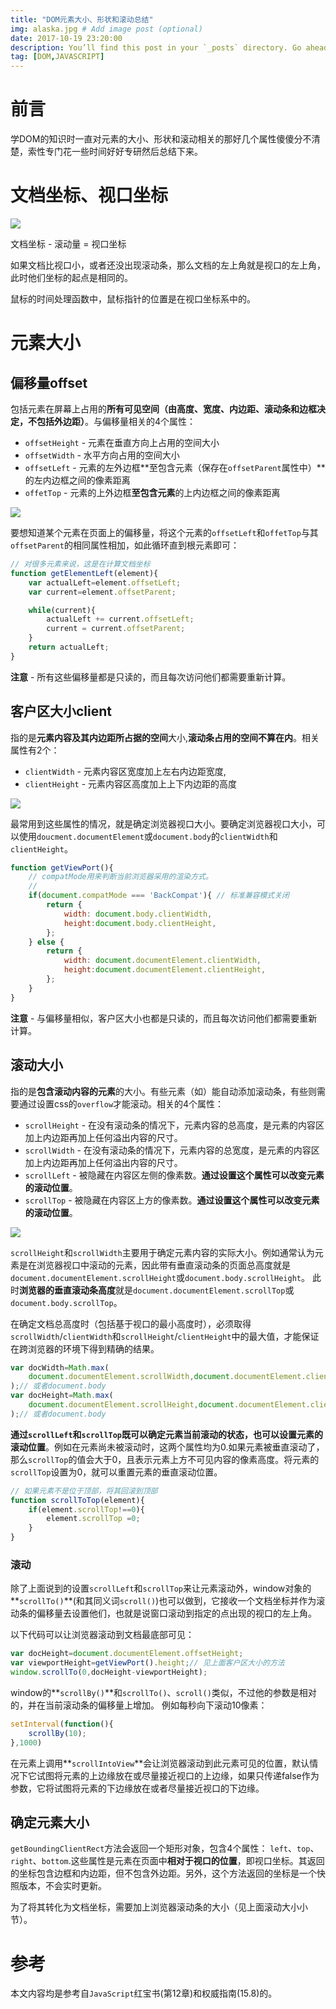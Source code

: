 ```yaml
---
title: "DOM元素大小、形状和滚动总结"
img: alaska.jpg # Add image post (optional)
date: 2017-10-19 23:20:00
description: You’ll find this post in your `_posts` directory. Go ahead and edit it and re-build the site to see your changes. # Add post description (optional)
tag: [DOM,JAVASCRIPT]
---
```


# 前言

学DOM的知识时一直对元素的大小、形状和滚动相关的那好几个属性傻傻分不清楚，索性专门花一些时间好好专研然后总结下来。

# 文档坐标、视口坐标

![](/images/dom-element-size/document-viewport-cordinate.jpg)

文档坐标 - 滚动量 = 视口坐标

如果文档比视口小，或者还没出现滚动条，那么文档的左上角就是视口的左上角，此时他们坐标的起点是相同的。

鼠标的时间处理函数中，鼠标指针的位置是在视口坐标系中的。

# 元素大小

## 偏移量offset

包括元素在屏幕上占用的**所有可见空间（由高度、宽度、内边距、滚动条和边框决定，不包括外边距）**。与偏移量相关的4个属性：

* `offsetHeight` - 元素在垂直方向上占用的空间大小
* `offsetWidth` - 水平方向占用的空间大小
* `offsetLeft` - 元素的左外边框**至包含元素（保存在`offsetParent`属性中）**的左内边框之间的像素距离
* `offetTop` - 元素的上外边框**至包含元素**的上内边框之间的像素距离

![](/images/dom-element-size/offset.jpeg)

要想知道某个元素在页面上的偏移量，将这个元素的`offsetLeft`和`offetTop`与其`offsetParent`的相同属性相加，如此循环直到根元素即可：

```js
// 对很多元素来说，这是在计算文档坐标
function getElementLeft(element){
	var actualLeft=element.offsetLeft;
	var current=element.offsetParent;

	while(current){
		actualLeft += current.offsetLeft;
		current = current.offsetParent;
	}
	return actualLeft;
}
```

**注意** - 所有这些偏移量都是只读的，而且每次访问他们都需要重新计算。

## 客户区大小client

指的是**元素内容及其内边距所占据的空间**大小,**滚动条占用的空间不算在内**。相关属性有2个：

* `clientWidth` - 元素内容区宽度加上左右内边距宽度,
* `clientHeight` - 元素内容区高度加上上下内边距的高度

![](/images/dom-element-size/client.jpeg)

最常用到这些属性的情况，就是确定浏览器视口大小。要确定浏览器视口大小，可以使用`doucment.documentElement`或`document.body`的`clientWidth`和`clientHeight`。

```js
function getViewPort(){
	// compatMode用来判断当前浏览器采用的渲染方式。
	//
	if(document.compatMode === 'BackCompat'){ // 标准兼容模式关闭
		return {
			width: document.body.clientWidth,
			height:document.body.clientHeight,
		};
	} else {
		return {
			width: document.documentElement.clientWidth,
			height:document.documentElement.clientHeight,
		};
	}
}
```

**注意** - 与偏移量相似，客户区大小也都是只读的，而且每次访问他们都需要重新计算。

## 滚动大小

指的是**包含滚动内容的元素**的大小。有些元素（如<html>）能自动添加滚动条，有些则需要通过设置css的`overflow`才能滚动。相关的4个属性：

* `scrollHeight` - 在没有滚动条的情况下，元素内容的总高度，是元素的内容区加上内边距再加上任何溢出内容的尺寸。
* `scrollWidth` - 在没有滚动条的情况下，元素内容的总宽度，是元素的内容区加上内边距再加上任何溢出内容的尺寸。
* `scrollLeft` - 被隐藏在内容区左侧的像素数。**通过设置这个属性可以改变元素的滚动位置**。
* `scrollTop` - 被隐藏在内容区上方的像素数。**通过设置这个属性可以改变元素的滚动位置**。

![](/images/dom-element-size/scroll.jpg)

`scrollHeight`和`scrollWidth`主要用于确定元素内容的实际大小。例如通常认为<html>元素是在浏览器视口中滚动的元素，因此带有垂直滚动条的页面总高度就是`document.documentElement.scrollHeight`或`document.body.scrollHeight`。
此时**浏览器的垂直滚动条高度**就是`document.documentElement.scrollTop`或`document.body.scrollTop`。

在确定文档总高度时（包括基于视口的最小高度时），必须取得`scrollWidth`/`clientWidth`和`scrollHeight`/`clientHeight`中的最大值，才能保证在跨浏览器的环境下得到精确的结果。

```js
var docWidth=Math.max(
	document.documentElement.scrollWidth,document.documentElement.clientWidth
);// 或者document.body
var docHeight=Math.max(
	document.documentElement.scrollHeight,document.documentElement.clientHeight
);// 或者document.body
```

**通过`scrollLeft`和`scrollTop`既可以确定元素当前滚动的状态，也可以设置元素的滚动位置**。例如在元素尚未被滚动时，这两个属性均为0.如果元素被垂直滚动了，那么`scrollTop`的值会大于0，且表示元素上方不可见内容的像素高度。将元素的`scrollTop`设置为0，就可以重置元素的垂直滚动位置。

```js
// 如果元素不是位于顶部，将其回滚到顶部
function scrollToTop(element){
	if(element.scrollTop!==0){
		element.scrollTop =0;
	}
}
```

### 滚动

除了上面说到的设置`scrollLeft`和`scrollTop`来让元素滚动外，window对象的**`scrollTo()`**(和其同义词`scroll()`)也可以做到，它接收一个文档坐标并作为滚动条的偏移量去设置他们，也就是说窗口滚动到指定的点出现的视口的左上角。

以下代码可以让浏览器滚动到文档最底部可见：

```js
var docHeight=document.documentElement.offsetHeight;
var viewportHeight=getViewPort().height;// 见上面客户区大小的方法
window.scrollTo(0,docHeight-viewportHeight);
```

window的**`scrollBy()`**和`scrollTo()`、`scroll()`类似，不过他的参数是相对的，并在当前滚动条的偏移量上增加。 例如每秒向下滚动10像素：

```js
setInterval(function(){
	scrollBy(10);
},1000)
```

在元素上调用**`scrollIntoView`**会让浏览器滚动到此元素可见的位置，默认情况下它试图将元素的上边缘放在或尽量接近视口的上边缘，如果只传递false作为参数，它将试图将元素的下边缘放在或者尽量接近视口的下边缘。

## 确定元素大小

`getBoundingClientRect`方法会返回一个矩形对象，包含4个属性： `left`、`top`、`right`、`bottom`.这些属性是元素在页面中**相对于视口的位置**，即视口坐标。其返回的坐标包含边框和内边距，但不包含外边距。另外，这个方法返回的坐标是一个快照版本，不会实时更新。

为了将其转化为文档坐标，需要加上浏览器滚动条的大小（见上面滚动大小小节）。

# 参考
本文内容均是参考自`JavaScript`红宝书(第12章)和权威指南(15.8)的。


